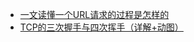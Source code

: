 
 - [一文读懂一个URL请求的过程是怎样的](https://juejin.im/post/5b83b0bfe51d4538c63131a8)
 - [TCP的三次握手与四次挥手（详解+动图）](https://blog.csdn.net/qzcsu/article/details/72861891)
